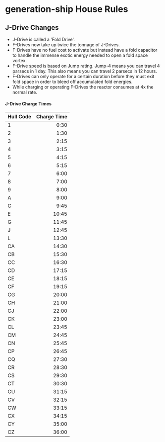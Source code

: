 generation-ship 
House Rules
===============

## J-Drive Changes
- J-Drive is called a 'Fold Drive'.
- F-Drives now take up twice the tonnage of J-Drives.
- F-Drives have no fuel cost to activate but instead have a fold capacitor to handle the immense exotic energy needed to open a fold space vortex.
- F-Drive speed is based on Jump rating. Jump-4 means you can travel 4 parsecs in 1 day. This also means you can travel 2 parsecs in 12 hours.
- F-Drives can only operate for a certain duration before they must exit fold space in order to bleed off accumulated fold energies.
- While charging or operating F-Drives the reactor consumes at 4x the normal rate.

#### J-Drive Charge Times
| Hull Code     | Charge Time   |
| ------------- | -------------:|
| 1 | 0:30 |
| 2 | 1:30 |
| 3 | 2:15 |
| 4 | 3:15 |
| 5 | 4:15 |
| 6 | 5:15 |
| 7 | 6:00 |
| 8 | 7:00 |
| 9 | 8:00 |
| A | 9:00 |
| C | 9:45 |
| E | 10:45 |
| G | 11:45 |
| J | 12:45 |
| L | 13:30 |
| CA | 14:30 |
| CB | 15:30 |
| CC | 16:30 |
| CD | 17:15 |
| CE | 18:15 |
| CF | 19:15 |
| CG | 20:00 |
| CH | 21:00 |
| CJ | 22:00 |
| CK | 23:00 |
| CL | 23:45 |
| CM | 24:45 |
| CN | 25:45 |
| CP | 26:45 |
| CQ | 27:30 |
| CR | 28:30 |
| CS | 29:30 |
| CT | 30:30 |
| CU | 31:15 |
| CV | 32:15 |
| CW | 33:15 |
| CX | 34:15 |
| CY | 35:00 |
| CZ | 36:00 |
